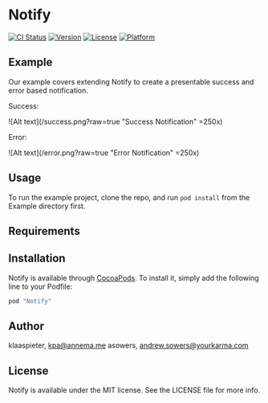 # Notify

[![CI Status](http://img.shields.io/travis/yourkarma/Notify.svg?style=flat)](https://travis-ci.org/yourkarma/Notify)
[![Version](https://img.shields.io/cocoapods/v/Notify.svg?style=flat)](http://cocoapods.org/pods/Notify)
[![License](https://img.shields.io/cocoapods/l/Notify.svg?style=flat)](http://cocoapods.org/pods/Notify)
[![Platform](https://img.shields.io/cocoapods/p/Notify.svg?style=flat)](http://cocoapods.org/pods/Notify)

## Example

Our example covers extending Notify to create a presentable success and error based notification.

Success:

![Alt text](/success.png?raw=true "Success Notification" =250x)

Error:

![Alt text](/error.png?raw=true "Error Notification" =250x)

## Usage

To run the example project, clone the repo, and run `pod install` from the Example directory first.

## Requirements

## Installation

Notify is available through [CocoaPods](http://cocoapods.org). To install
it, simply add the following line to your Podfile:

```ruby
pod "Notify"
```

## Author

klaaspieter, kpa@annema.me
asowers, andrew.sowers@yourkarma.com

## License

Notify is available under the MIT license. See the LICENSE file for more info.
